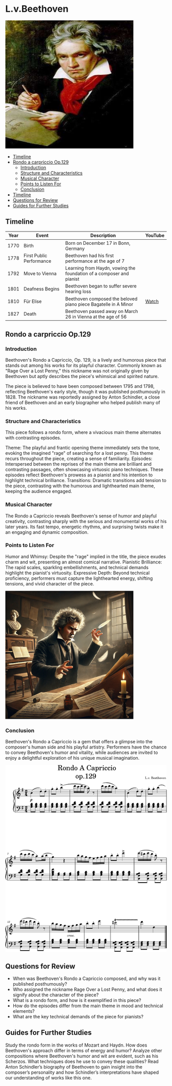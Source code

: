 # L.v.Beethoven

<img src="beethoven-r.png" width="400" height="400">

- [Timeline](#timeline)
- [Rondo a carpriccio Op.129](#rondo_a_carpriccio_op_129)
  - [Introduction](#introduction)
  - [Structure and Characteristics](#structure_and_characteristics)
  - [Musical Character](#musical_charater)
  - [Points to Listen For](#points_to_listen_for)
  - [Conclusion](#conclusion)
- [Timeline](#timeline)
- [Questions for Review](#questions_for_review)
- [Guides for Further Studies](#guides_for_further_studies)

## Timeline

|Year|Event                   |Description                                                         |YouTube|
|----|------------------------|--------------------------------------------------------------------|-------|
|1770|Birth                   |Born on December 17 in Bonn, Germany                                |       |
|1778|First Public Performance|Beethoven had his first performance at the age of 7                 |       |
|1792|Move to Vienna          |Learning from Haydn, vowing the foundation of a composer and pianist|       |
|1801|Deafness Begins         |Beethoven began to suffer severe hearing loss                       |       |
|1810|Für Elise               |Beethoven composed the beloved piano piece Bagatelle in A Minor     |[Watch](https://www.youtube.com/watch?v=n4YZKJQKFFk)|
|1827|Death                   |Beethoven passed away on March 26 in Vienna at the age of 56        |       |

## Rondo a carpriccio Op.129

### Introduction

Beethoven's Rondo a Capriccio, Op. 129, is a lively and humorous piece that stands out among his works for its playful character. Commonly known as "Rage Over a Lost Penny," this nickname was not originally given by Beethoven but aptly describes the piece's whimsical and spirited nature.

The piece is believed to have been composed between 1795 and 1798, reflecting Beethoven's early style, though it was published posthumously in 1828. The nickname was reportedly assigned by Anton Schindler, a close friend of Beethoven and an early biographer who helped publish many of his works.

### Structure and Characteristics

This piece follows a rondo form, where a vivacious main theme alternates with contrasting episodes.

Theme: The playful and frantic opening theme immediately sets the tone, evoking the imagined "rage" of searching for a lost penny. This theme recurs throughout the piece, creating a sense of familiarity.
Episodes: Interspersed between the reprises of the main theme are brilliant and contrasting passages, often showcasing virtuosic piano techniques. These episodes reflect Beethoven's prowess as a pianist and his intention to highlight technical brilliance.
Transitions: Dramatic transitions add tension to the piece, contrasting with the humorous and lighthearted main theme, keeping the audience engaged.

### Musical Character

The Rondo a Capriccio reveals Beethoven's sense of humor and playful creativity, contrasting sharply with the serious and monumental works of his later years. Its fast tempo, energetic rhythms, and surprising twists make it an engaging and dynamic composition.

### Points to Listen For

Humor and Whimsy: Despite the "rage" implied in the title, the piece exudes charm and wit, presenting an almost comical narrative.
Pianistic Brilliance: The rapid scales, sparkling embellishments, and technical demands highlight the pianist's virtuosity.
Expressive Depth: Beyond technical proficiency, performers must capture the lighthearted energy, shifting tensions, and vivid character of the piece.

<img src="beethoven-picture.png" width="400" height="400">


### Conclusion

Beethoven's Rondo a Capriccio is a gem that offers a glimpse into the composer's human side and his playful artistry. Performers have the chance to convey Beethoven's humor and vitality, while audiences are invited to enjoy a delightful exploration of his unique musical imagination.

<img src="beethoven-rondo.png">

## Questions for Review

- When was Beethoven's Rondo a Capriccio composed, and why was it published posthumously?
- Who assigned the nickname Rage Over a Lost Penny, and what does it signify about the character of the piece?
- What is a rondo form, and how is it exemplified in this piece?
- How do the episodes differ from the main theme in mood and technical elements?
- What are the key technical demands of the piece for pianists?

## Guides for Further Studies

Study the rondo form in the works of Mozart and Haydn. How does Beethoven's approach differ in terms of energy and humor?
Analyze other compositions where Beethoven's humor and wit are evident, such as his Scherzos. What techniques does he use to convey these qualities?
Read Anton Schindler’s biography of Beethoven to gain insight into the composer’s personality and how Schindler’s interpretations have shaped our understanding of works like this one.

